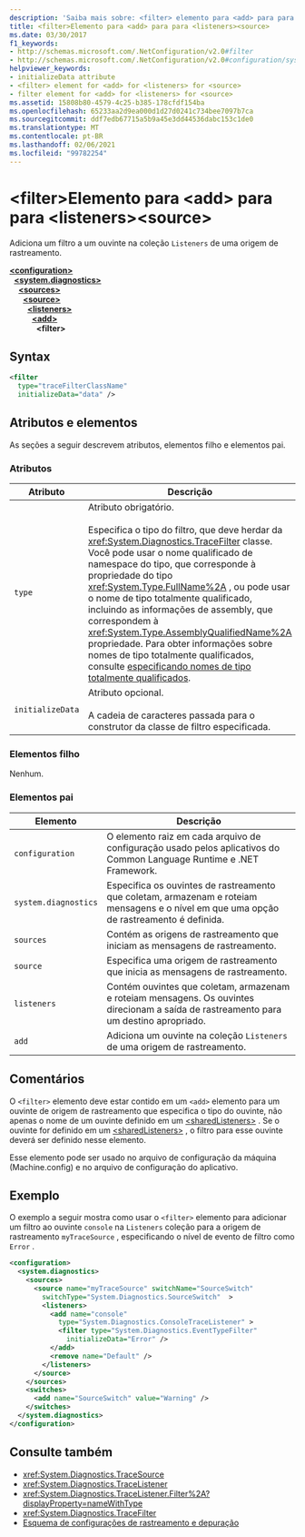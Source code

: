 ```yaml
---
description: 'Saiba mais sobre: <filter> elemento para <add> para para <listeners><source>'
title: <filter>Elemento para <add> para para <listeners><source>
ms.date: 03/30/2017
f1_keywords:
- http://schemas.microsoft.com/.NetConfiguration/v2.0#filter
- http://schemas.microsoft.com/.NetConfiguration/v2.0#configuration/system.diagnostics/sources/source/listeners/add/filter
helpviewer_keywords:
- initializeData attribute
- <filter> element for <add> for <listeners> for <source>
- filter element for <add> for <listeners> for <source>
ms.assetid: 15808b80-4579-4c25-b385-178cfdf154ba
ms.openlocfilehash: 65233aa2d9ea000d1d27d0241c734bee7097b7ca
ms.sourcegitcommit: ddf7edb67715a5b9a45e3dd44536dabc153c1de0
ms.translationtype: MT
ms.contentlocale: pt-BR
ms.lasthandoff: 02/06/2021
ms.locfileid: "99782254"
---
```

# <a name="filter-element-for-add-for-listeners-for-source"></a>\<filter>Elemento para \<add> para para \<listeners>\<source>

Adiciona um filtro a um ouvinte na coleção `Listeners` de uma origem de rastreamento.  

[**\<configuration>**](../configuration-element.md)\
&nbsp;&nbsp;[**\<system.diagnostics>**](system-diagnostics-element.md)\
&nbsp;&nbsp;&nbsp;&nbsp;[**\<sources>**](sources-element.md)\
&nbsp;&nbsp;&nbsp;&nbsp;&nbsp;&nbsp;[**\<source>**](source-element.md)\
&nbsp;&nbsp;&nbsp;&nbsp;&nbsp;&nbsp;&nbsp;&nbsp;[**\<listeners>**](listeners-element-for-source.md)\
&nbsp;&nbsp;&nbsp;&nbsp;&nbsp;&nbsp;&nbsp;&nbsp;&nbsp;&nbsp;[**\<add>**](add-element-for-listeners-for-source.md)\
&nbsp;&nbsp;&nbsp;&nbsp;&nbsp;&nbsp;&nbsp;&nbsp;&nbsp;&nbsp;&nbsp;&nbsp;**\<filter>**

## <a name="syntax"></a>Syntax  
  
```xml  
<filter
  type="traceFilterClassName"
  initializeData="data" />  
```  
  
## <a name="attributes-and-elements"></a>Atributos e elementos  

 As seções a seguir descrevem atributos, elementos filho e elementos pai.  
  
### <a name="attributes"></a>Atributos  
  
|Atributo|Descrição|  
|---------------|-----------------|  
|`type`|Atributo obrigatório.<br /><br /> Especifica o tipo do filtro, que deve herdar da <xref:System.Diagnostics.TraceFilter> classe. Você pode usar o nome qualificado de namespace do tipo, que corresponde à propriedade do tipo <xref:System.Type.FullName%2A> , ou pode usar o nome de tipo totalmente qualificado, incluindo as informações de assembly, que correspondem à <xref:System.Type.AssemblyQualifiedName%2A> propriedade. Para obter informações sobre nomes de tipo totalmente qualificados, consulte [especificando nomes de tipo totalmente qualificados](../../../reflection-and-codedom/specifying-fully-qualified-type-names.md).|  
|`initializeData`|Atributo opcional.<br /><br /> A cadeia de caracteres passada para o construtor da classe de filtro especificada.|  
  
### <a name="child-elements"></a>Elementos filho  

 Nenhum.  
  
### <a name="parent-elements"></a>Elementos pai  
  
|Elemento|Descrição|  
|-------------|-----------------|  
|`configuration`|O elemento raiz em cada arquivo de configuração usado pelos aplicativos do Common Language Runtime e .NET Framework.|  
|`system.diagnostics`|Especifica os ouvintes de rastreamento que coletam, armazenam e roteiam mensagens e o nível em que uma opção de rastreamento é definida.|  
|`sources`|Contém as origens de rastreamento que iniciam as mensagens de rastreamento.|  
|`source`|Especifica uma origem de rastreamento que inicia as mensagens de rastreamento.|  
|`listeners`|Contém ouvintes que coletam, armazenam e roteiam mensagens. Os ouvintes direcionam a saída de rastreamento para um destino apropriado.|  
|`add`|Adiciona um ouvinte na coleção `Listeners` de uma origem de rastreamento.|  
  
## <a name="remarks"></a>Comentários  

 O `<filter>` elemento deve estar contido em um `<add>` elemento para um ouvinte de origem de rastreamento que especifica o tipo do ouvinte, não apenas o nome de um ouvinte definido em um [\<sharedListeners>](sharedlisteners-element.md) . Se o ouvinte for definido em um [\<sharedListeners>](sharedlisteners-element.md) , o filtro para esse ouvinte deverá ser definido nesse elemento.  
  
 Esse elemento pode ser usado no arquivo de configuração da máquina (Machine.config) e no arquivo de configuração do aplicativo.  
  
## <a name="example"></a>Exemplo  

 O exemplo a seguir mostra como usar o `<filter>` elemento para adicionar um filtro ao ouvinte `console` na `Listeners` coleção para a origem de rastreamento `myTraceSource` , especificando o nível de evento de filtro como `Error` .  
  
```xml  
<configuration>  
  <system.diagnostics>  
    <sources>  
      <source name="myTraceSource" switchName="SourceSwitch"
        switchType="System.Diagnostics.SourceSwitch"  >  
        <listeners>  
          <add name="console"
            type="System.Diagnostics.ConsoleTraceListener" >  
            <filter type="System.Diagnostics.EventTypeFilter"
              initializeData="Error" />  
          </add>  
          <remove name="Default" />  
        </listeners>  
      </source>  
    </sources>  
    <switches>  
      <add name="SourceSwitch" value="Warning" />  
    </switches>  
  </system.diagnostics>  
</configuration>  
```  
  
## <a name="see-also"></a>Consulte também

- <xref:System.Diagnostics.TraceSource>
- <xref:System.Diagnostics.TraceListener>
- <xref:System.Diagnostics.TraceListener.Filter%2A?displayProperty=nameWithType>
- <xref:System.Diagnostics.TraceFilter>
- [Esquema de configurações de rastreamento e depuração](index.md)

